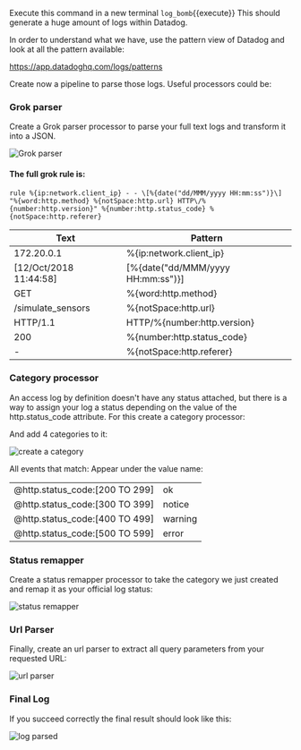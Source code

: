 Execute this command in a new terminal `log_bomb`{{execute}} This should generate a huge amount of logs within Datadog.

In order to understand what we have, use the pattern view of Datadog and look at all the pattern available:

https://app.datadoghq.com/logs/patterns

Create now a pipeline to parse those logs. Useful processors could be:

### Grok parser

Create a Grok parser processor to parse your full text logs and transform it into a JSON.

![Grok parser](https://raw.githubusercontent.com/l0k0ms/workshops/master/log-workshop/assets/images/grok_parser.png)

#### The full grok rule is:

```
rule %{ip:network.client_ip} - - \[%{date("dd/MMM/yyyy HH:mm:ss")}\] "%{word:http.method} %{notSpace:http.url} HTTP\/%{number:http.version}" %{number:http.status_code} %{notSpace:http.referer}
```

| Text                   | Pattern                             |
| -----                  | ----                                |
| 172.20.0.1             | %{ip:network.client_ip}             |
| [12/Oct/2018 11:44:58] | \[%{date("dd/MMM/yyyy HH:mm:ss")}\] |
| GET                    | %{word:http.method}                 |
| /simulate_sensors      | %{notSpace:http.url}                |
| HTTP/1.1               | HTTP\/%{number:http.version}        |
| 200                    | %{number:http.status_code}          |
| -                      | %{notSpace:http.referer}            |

### Category processor

An access log by definition doesn't have any status attached, but there is a way to assign your log a status depending on the value of the http.status_code attribute. For this create a category processor:

And add 4 categories to it:

![create a category](https://raw.githubusercontent.com/l0k0ms/workshops/master/log-workshop/assets/images/create_a_category.png)

All events that match:  Appear under the value name:

|                                |         |
| ---                            | ---     |
| @http.status_code:[200 TO 299] | ok      |
| @http.status_code:[300 TO 399] | notice  |
| @http.status_code:[400 TO 499] | warning |
| @http.status_code:[500 TO 599] | error   |


### Status remapper

Create a status remapper processor to take the category we just created and remap it as your official log status:

![status remapper](https://raw.githubusercontent.com/l0k0ms/workshops/master/log-workshop/assets/images/status_remapper.png)

### Url Parser

Finally, create an url parser to extract all query parameters from your requested URL:

![url parser](https://raw.githubusercontent.com/l0k0ms/workshops/master/log-workshop/assets/images/url_parser.png)

### Final Log

If you succeed correctly the final result should look like this:

![log parsed](https://raw.githubusercontent.com/l0k0ms/workshops/master/log-workshop/assets/images/log_parsed.png)